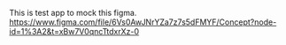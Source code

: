 This is test app to mock this figma. https://www.figma.com/file/6Vs0AwJNrYZa7z7s5dFMYF/Concept?node-id=1%3A2&t=xBw7V0qncTtdxrXz-0
